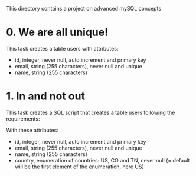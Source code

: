 This directory contains a project on advanced mySQL concepts
# 0. We are all unique!
This task creates a table users with attributes:
* id, integer, never null, auto increment and primary key
* email, string (255 characters), never null and unique
* name, string (255 characters)


# 1. In and not out
This task creates a SQL script that creates a table users following the requirements:

With these attributes:
* id, integer, never null, auto increment and primary key
* email, string (255 characters), never null and unique
* name, string (255 characters)
* country, enumeration of countries: US, CO and TN, never null (= default will be the first element of the enumeration, here US)


